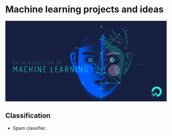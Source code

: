 # Machine learning projects and ideas
![alt text](https://raw.githubusercontent.com/MohamedFawzy/ML-projects/master/imgs/intro.png)


## Classification 

- Spam classifier.
